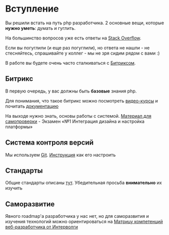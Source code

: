 # Вступление

Вы решили встать на путь php разработчика. 2 основные вещи, которые **нужно уметь**: думать и гуглить.

На большинство вопросов уже есть ответы на [Stack Overflow](https://stackoverflow.com/).  

Если вы погуглили (и еще раз погуглили), но ответа не нашли - не стесняйтесь, спрашивайте у коллег - мы не зря сидим рядом с вами :)

В работе вы будете очень часто сталкиваться с [Битриксом](https://1c-bitrix.ru). 

## Битрикс

В первую очередь, у вас должны быть **базовые** знания php.

Для понимания, что такое битрикс можно посмотреть [видео-курсы](https://academy.1c-bitrix.ru/training/course/) и почитать [документацию](https://dev.1c-bitrix.ru/docs/php.php)

На выходе нужно знать, основы работы с системой. [Материал для самопроверки](https://academy.1c-bitrix.ru/~ex1all) - Экзамен «№1 Интеграция дизайна и настройка платформы» 

## Система контроля версий

Мы используем [Git](../git/vcs.md). [Инструкция](../git/git-phpstorm.md) как его настроить

## Стандарты

Общие стандарты описаны [тут](../guides/common.md). Убедительная просьба **внимательно** их изучить

## Саморазвитие

Явного roadmap'a разработчика у нас нет, но для саморазвития и изучения технологий можно ориентироваться на [Матрицу компетенций веб-разработчика от Интерволги](http://www.intervolga.ru/other/INTERVOLGA_RU_web-developer-competence-matrix.pdf)